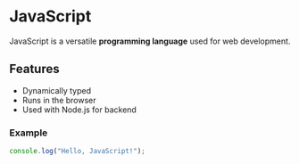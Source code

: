 # JavaScript

JavaScript is a versatile **programming language** used for web development.

## Features

- Dynamically typed
- Runs in the browser
- Used with Node.js for backend

### Example

```js
console.log("Hello, JavaScript!");
